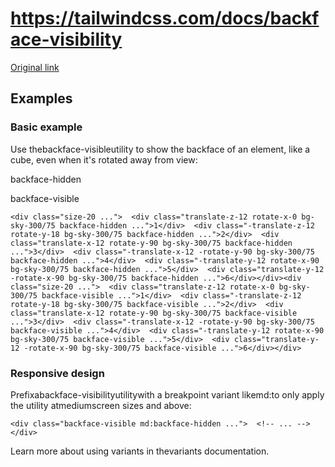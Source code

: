 # https://tailwindcss.com/docs/backface-visibility

[Original link](https://tailwindcss.com/docs/backface-visibility)

## Examples

### Basic example

Use thebackface-visibleutility to show the backface of an element, like a cube, even when it's rotated away from view:

backface-hidden

backface-visible

```
<div class="size-20 ...">  <div class="translate-z-12 rotate-x-0 bg-sky-300/75 backface-hidden ...">1</div>  <div class="-translate-z-12 rotate-y-18 bg-sky-300/75 backface-hidden ...">2</div>  <div class="translate-x-12 rotate-y-90 bg-sky-300/75 backface-hidden ...">3</div>  <div class="-translate-x-12 -rotate-y-90 bg-sky-300/75 backface-hidden ...">4</div>  <div class="-translate-y-12 rotate-x-90 bg-sky-300/75 backface-hidden ...">5</div>  <div class="translate-y-12 -rotate-x-90 bg-sky-300/75 backface-hidden ...">6</div></div><div class="size-20 ...">  <div class="translate-z-12 rotate-x-0 bg-sky-300/75 backface-visible ...">1</div>  <div class="-translate-z-12 rotate-y-18 bg-sky-300/75 backface-visible ...">2</div>  <div class="translate-x-12 rotate-y-90 bg-sky-300/75 backface-visible ...">3</div>  <div class="-translate-x-12 -rotate-y-90 bg-sky-300/75 backface-visible ...">4</div>  <div class="-translate-y-12 rotate-x-90 bg-sky-300/75 backface-visible ...">5</div>  <div class="translate-y-12 -rotate-x-90 bg-sky-300/75 backface-visible ...">6</div></div>
```

### Responsive design

Prefixabackface-visibilityutilitywith a breakpoint variant likemd:to only apply the utility atmediumscreen sizes and above:

```
<div class="backface-visible md:backface-hidden ...">  <!-- ... --></div>
```

Learn more about using variants in thevariants documentation.
